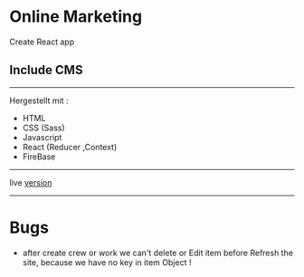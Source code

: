 # Online Marketing

Create React app

## Include CMS

---

Hergestellt mit :

- HTML
- CSS (Sass)
- Javascript
- React (Reducer ,Context)
- FireBase

---

live [version](https://ma-consulting.netlify.app/)

---
# Bugs
- after create crew or work we can't delete or Edit item before Refresh the site,
 because we have no key in item Object !

